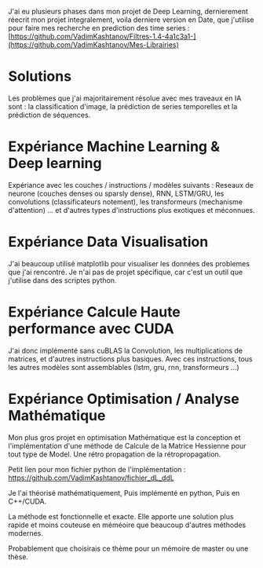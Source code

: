 J'ai eu plusieurs phases dans mon projet de Deep Learning, dernierement réecrit mon projet integralement, voila derniere version en Date, que j'utilise pour faire mes recherche en prediction des time series : [https://github.com/VadimKashtanov/Filtres-1.4-4a1c3a1-](https://github.com/VadimKashtanov/Mes-Librairies)

# Solutions

Les problèmes que j'ai majoritairement résolue avec mes traveaux en IA sont : la classification d'image, la prédiction de series temporelles et la prédiction de séquences.

# Expériance Machine Learning & Deep learning #

Expériance avec les couches / instructions / modèles suivants : Reseaux de neurone (couches denses ou sparsly dense), RNN, LSTM/GRU, les convolutions (classificateurs notement), les transformeurs (mechanisme d'attention) ... et d'autres types d'instructions plus exotiques et méconnues.

# Expériance Data Visualisation #

J'ai beaucoup utilisé matplotlib pour visualiser les données des problemes que j'ai rencontré. Je n'ai pas de projet spécifique, car c'est un outil que j'utilise dans des scriptes python.

# Expériance Calcule Haute performance avec CUDA #

J'ai donc implémenté sans cuBLAS la Convolution, les multiplications de matrices, et d'autres instructions plus basiques. Avec ces instructions, tous les autres modèles sont assemblables (lstm, gru, rnn, transformeurs ...)

# Expériance Optimisation / Analyse Mathématique #

Mon plus gros projet en optimisation Mathématique est la conception et l'implémentation d'une méthode de Calcule de la Matrice Hessienne pour tout type de Model. Une rétro propagation de la rétropropagation.

Petit lien pour mon fichier python de l'implémentation : https://github.com/VadimKashtanov/fichier_dL_ddL

Je l'ai théorisé mathématiquement, Puis implémenté en python, Puis en C++/CUDA.

La méthode est fonctionnelle et exacte. Elle apporte une solution plus rapide et moins couteuse en méméoire que beaucoup d'autres méthodes modernes.

Probablement que choisirais ce thème pour un mémoire de master ou une thèse.
